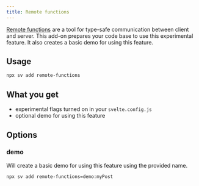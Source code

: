 ```yaml
---
title: Remote functions
---
```


[Remote functions](/docs/kit/remote-functions) are a tool for type-safe communication between client and server. This add-on prepares your code base to use this experimental feature. It also creates a basic demo for using this feature.

## Usage

```sh
npx sv add remote-functions
```

## What you get

- experimental flags turned on in your `svelte.config.js`
- optional demo for using this feature

## Options

### demo

Will create a basic demo for using this feature using the provided name.

```sh
npx sv add remote-functions=demo:myPost
```
